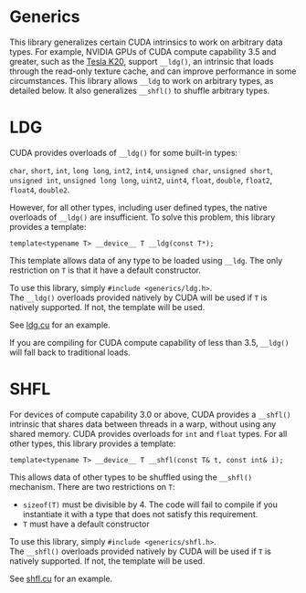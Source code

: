 Generics
===

This library generalizes certain CUDA intrinsics to work on arbitrary
data types.  For example, NVIDIA GPUs of CUDA compute capability 3.5
and greater, such as the [Tesla
K20](http://www.nvidia.com/object/personal-supercomputing.html),
support `__ldg()`, an intrinsic that loads through the read-only
texture cache, and can improve performance in some circumstances.
This library allows `__ldg` to work on arbitrary types, as detailed
below. It also generalizes `__shfl()` to shuffle arbitrary types.

LDG
===

CUDA provides overloads of `__ldg()` for some built-in types:

`char`, `short`, `int`, `long long`, `int2`, `int4`, `unsigned
char`, `unsigned short`, `unsigned int`, `unsigned long long`,
`uint2`, `uint4`, `float`, `double`, `float2`, `float4`, `double2`.

However, for all other types, including user defined types, the native
overloads of `__ldg()` are insufficient.  To solve this problem, this
library provides a template:

    template<typename T> __device__ T __ldg(const T*);

This template allows data of any type to be loaded using `__ldg`. The
only restriction on `T` is that it have a default constructor.


To use this library, simply `#include <generics/ldg.h>`.  
The `__ldg()` overloads provided natively by CUDA will be used if `T`
is natively supported.  If not, the template will be used.

See
[ldg.cu](http://github.com/BryanCatanzaro/generics/blob/master/test/ldg.cu)
for an example.

If you are compiling for CUDA compute capability of less than 3.5,
`__ldg()` will fall back to traditional loads.

SHFL
====

For devices of compute capability 3.0 or above, CUDA provides a
`__shfl()` intrinsic that shares data between threads in a warp,
without using any shared memory.  CUDA provides overloads for `int`
and `float` types.  For all other types, this library provides a
template:

    template<typename T> __device__ T __shfl(const T& t, const int& i);

This allows data of other types to be shuffled using the `__shfl()`
mechanism. There are two restrictions on `T`:

 * `sizeof(T)` must be divisible by 4. The code will fail to compile
      if you instantiate it with a type that does not satisfy this
      requirement.
 * `T` must have a default constructor

To use this library, simply `#include <generics/shfl.h>`.  
The `__shfl()` overloads provided natively by CUDA will be used if `T`
is natively supported.  If not, the template will be used.

 
See
[shfl.cu](http://github.com/BryanCatanzaro/generics/blob/master/test/shfl.cu)
for an example.